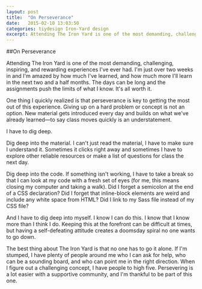 ```yaml
---
layout: post
title:  "On Perseverance"
date:   2015-02-10 13:03:50
categories: tiydesign Iron-Yard design
excerpt: Attending The Iron Yard is one of the most demanding, challenging, inspiring, and rewarding experiences I've ever had. I'm just over two weeks in and I'm amazed by how much I've learned, and how much more I'll learn in the next two and a half months.
---
```


##On Perseverance

Attending The Iron Yard is one of the most demanding, challenging, inspiring, and rewarding experiences I've ever had. I'm just over two weeks in and I'm amazed by how much I've learned, and how much more I'll learn in the next two and a half months. The days can be long and the assignments push the limits of what I know. It's all worth it. 

One thing I quickly realized is that perseverance is key to getting the most out of this experience. Giving up on a hard problem or concept is not an option. New material gets introduced every day and builds on what we've already learned&mdash;to say class moves quickly is an understatement. 

I have to dig deep. 

Dig deep into the material. I can't just read the material, I have to make sure I understand it. Sometimes it clicks right away and sometimes I have to explore other reliable resources or make a list of questions for class the next day. 

Dig deep into the code. If something isn't working, I have to take a break so that I can look at my code with a fresh set of eyes (for me, this means closing my computer and taking a walk). Did I forget a semicolon at the end of a CSS declaration? Did I forget that inline-block elements are weird and include any white space from HTML? Did I link to my Sass file instead of my CSS file?

And I have to dig deep into myself. I know I can do this. I know that I know more than I think I do. Keeping this at the forefront can be difficult at times, but having a self-defeating attitude creates a doomsday spiral no one wants to go down.

The best thing about The Iron Yard is that no one has to go it alone. If I'm stumped, I have plenty of people around me who I can ask for help, who can be a sounding board, and who can point me in the right direction. When I figure out a challenging concept, I have people to high five. Persevering is a lot easier with a supportive community, and I'm thankful to be part of this one. 
